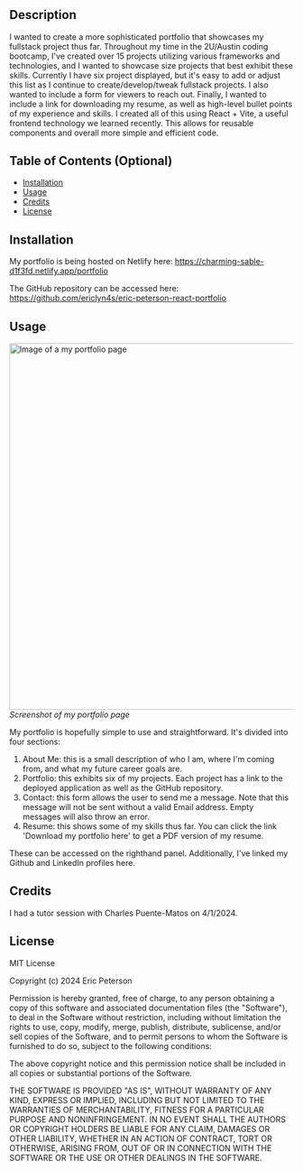 # <Eric-Peterson-Portfolio>

## Description

I wanted to create a more sophisticated portfolio that showcases my fullstack project thus far. Throughout my time in the 2U/Austin coding bootcamp, I've created over 15 projects utilizing various frameworks and technologies, and I wanted to showcase size projects that best exhibit these skills. Currently I have six project displayed, but it's easy to add or adjust this list as I continue to create/develop/tweak fullstack projects. I also wanted to include a form for viewers to reach out. Finally, I wanted to include a link for downloading my resume, as well as high-level bullet points of my experience and skills. I created all of this using React + Vite, a useful frontend technology we learned recently. This allows for reusable components and overall more simple and efficient code.

## Table of Contents (Optional)

- [Installation](#installation)
- [Usage](#usage)
- [Credits](#credits)
- [License](#license)

## Installation

My portfolio is being hosted on Netlify here: 
https://charming-sable-d1f3fd.netlify.app/portfolio

The GitHub repository can be accessed here:
https://github.com/ericlyn4s/eric-peterson-react-portfolio

## Usage

<image src="src/assets/example-screenshot.png" width="650" alt="Image of a my portfolio page"/> \
*Screenshot of my portfolio page*

My portfolio is hopefully simple to use and straightforward. It's divided into four sections:

1. About Me: this is a small description of who I am, where I'm coming from, and what my future career goals are.
2. Portfolio: this exhibits six of my projects. Each project has a link to the deployed application as well as the GitHub repository.
3. Contact: this form allows the user to send me a message. Note that this message will not be sent without a valid Email address. Empty messages will also throw an error.
4. Resume: this shows some of my skills thus far. You can click the link 'Download my portfolio here' to get a PDF version of my resume.

These can be accessed on the righthand panel. Additionally, I've linked my Github and LinkedIn profiles here.

## Credits

I had a tutor session with Charles Puente-Matos on 4/1/2024.

## License

MIT License

Copyright (c) 2024 Eric Peterson

Permission is hereby granted, free of charge, to any person obtaining a copy
of this software and associated documentation files (the "Software"), to deal
in the Software without restriction, including without limitation the rights
to use, copy, modify, merge, publish, distribute, sublicense, and/or sell
copies of the Software, and to permit persons to whom the Software is
furnished to do so, subject to the following conditions:

The above copyright notice and this permission notice shall be included in all
copies or substantial portions of the Software.

THE SOFTWARE IS PROVIDED "AS IS", WITHOUT WARRANTY OF ANY KIND, EXPRESS OR
IMPLIED, INCLUDING BUT NOT LIMITED TO THE WARRANTIES OF MERCHANTABILITY,
FITNESS FOR A PARTICULAR PURPOSE AND NONINFRINGEMENT. IN NO EVENT SHALL THE
AUTHORS OR COPYRIGHT HOLDERS BE LIABLE FOR ANY CLAIM, DAMAGES OR OTHER
LIABILITY, WHETHER IN AN ACTION OF CONTRACT, TORT OR OTHERWISE, ARISING FROM,
OUT OF OR IN CONNECTION WITH THE SOFTWARE OR THE USE OR OTHER DEALINGS IN THE
SOFTWARE.
